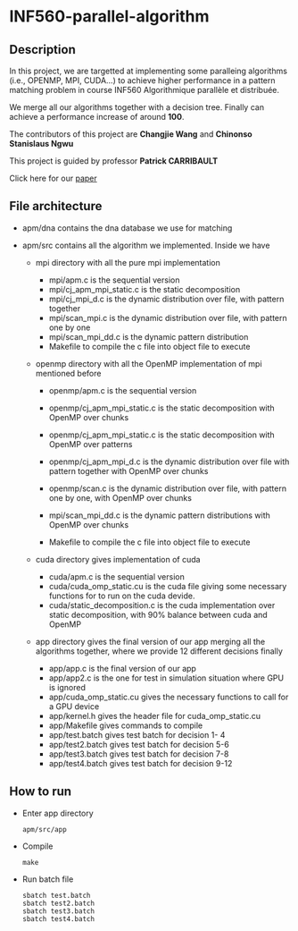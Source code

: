 # INF560-parallel-algorithm

## Description

In this project, we are targetted at implementing some paralleing algorithms (i.e., OPENMP, MPI, CUDA...) to achieve higher performance in a pattern matching problem in course INF560 Algorithmique parallèle et distribuée. 

We merge all our algorithms together with a decision tree. Finally can achieve a performance increase of around **100**.

The contributors of this project are **Changjie Wang** and **Chinonso Stanislaus Ngwu**

This project is guided by professor **Patrick CARRIBAULT**

Click here for our [paper](INF560.pdf)

## File architecture

* apm/dna contains the dna database we use for matching

* apm/src contains all the algorithm we implemented. Inside we have

  * mpi directory with all the pure mpi implementation

    * mpi/apm.c is the sequential version
    * mpi/cj_apm_mpi_static.c is the static decomposition
    * mpi/cj_mpi_d.c is the dynamic distribution over file, with pattern together
    * mpi/scan_mpi.c is the dynamic distribution over file, with pattern one by one
    * mpi/scan_mpi_dd.c is the dynamic pattern distribution
    * Makefile to compile the c file into object file to execute

  * openmp directory with all the OpenMP implementation of mpi mentioned before

    * openmp/apm.c is the sequential version
    * openmp/cj_apm_mpi_static.c is the static decomposition with OpenMP over chunks
    * openmp/cj_apm_mpi_static.c is the static decomposition with OpenMP over patterns
    * openmp/cj_apm_mpi_d.c is the dynamic distribution over file with pattern together with OpenMP over chunks
    * openmp/scan.c is the dynamic distribution over file, with pattern one by one, with OpenMP over chunks

    * mpi/scan_mpi_dd.c is the dynamic pattern distributions with OpenMP over chunks
    * Makefile to compile the c file into object file to execute

  * cuda directory gives implementation of cuda

    * cuda/apm.c is the sequential version
    * cuda/cuda_omp_static.cu is the cuda file giving some necessary functions for to run on the cuda devide.
    * cuda/static_decomposition.c is the cuda implementation over static decomposition, with 90% balance between cuda and OpenMP

  * app directory gives the final version of our app merging all the algorithms together, where we provide 12 different decisions finally

    * app/app.c is the final version of our app
    * app/app2.c is the one for test in simulation situation where GPU is ignored
    * app/cuda_omp_static.cu gives the necessary functions to call for a GPU device
    * app/kernel.h gives the header file for cuda_omp_static.cu
    * app/Makefile gives commands to compile
    * app/test.batch gives test batch for decision 1- 4
    * app/test2.batch gives test batch for decision 5-6
    * app/test3.batch gives test batch for decision 7-8
    * app/test4.batch gives test batch for decision 9-12
    
## How to run

* Enter app directory

  ```
  apm/src/app
  ```

* Compile

  ```
  make
  ```

* Run batch file

  ```
  sbatch test.batch
  sbatch test2.batch
  sbatch test3.batch
  sbatch test4.batch
  ```

   